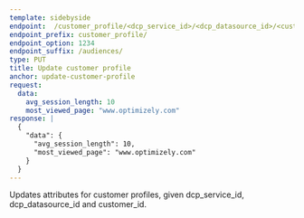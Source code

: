 ```yaml
---
template: sidebyside
endpoint:  /customer_profile/<dcp_service_id>/<dcp_datasource_id>/<customer_id>
endpoint_prefix: customer_profile/
endpoint_option: 1234
endpoint_suffix: /audiences/
type: PUT
title: Update customer profile
anchor: update-customer-profile
request:
  data:
    avg_session_length: 10
    most_viewed_page: "www.optimizely.com"
response: |
  {
    "data": {
      "avg_session_length": 10,
      "most_viewed_page": "www.optimizely.com"
    }
  }
---
```


Updates attributes for customer profiles, given dcp_service_id, dcp_datasource_id and customer_id. 
